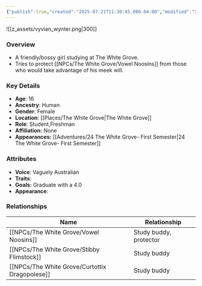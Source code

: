 ```yaml
---
{"publish":true,"created":"2025-07-21T11:30:45.000-04:00","modified":"2025-10-03T15:48:55.068-04:00","published":"2025-10-03T15:48:55.068-04:00","cssclasses":"","Age":"16","Ancestry":"Human","Gender":"Female","Location":["[[The White Grove]]"],"Role":["Student","Freshman"],"Affiliation":["None"],"Appearances":["[[24 The White Grove- First Semester]]"]}
---
```



![[z_assets/vyvian_wynter.png|300]]

### Overview
- A friendly/bossy girl studying at The White Grove.
- Tries to protect [[NPCs/The White Grove/Vowel Noosins]] from those who would take advantage of his meek will.

### Key Details
- **Age**: 16
- **Ancestry**: Human
- **Gender**: Female
- **Location**: [[Places/The White Grove\|The White Grove]]
- **Role**: Student,Freshman
- **Affiliation:** None
- **Appearances:** [[Adventures/24 The White Grove- First Semester\|24 The White Grove- First Semester]]

### Attributes
- **Voice**: Vaguely Australian
- **Traits**: 
- **Goals:** Graduate with a 4.0
- **Appearance**: 

### Relationships

| Name                      | Relationship           |
| ------------------------- | ---------------------- |
| [[NPCs/The White Grove/Vowel Noosins]]         | Study buddy, protector |
| [[NPCs/The White Grove/Stibby Flimstock]]      | Study buddy            |
| [[NPCs/The White Grove/Curtottix Dragopolese]] | Study buddy            |

